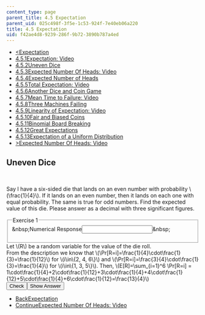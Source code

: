 ```yaml
---
content_type: page
parent_title: 4.5 Expectation
parent_uid: 025c498f-3f5e-1c53-924f-7e40eb06a220
title: 4.5 Expectation
uid: f42ae4d8-9239-286f-9b72-3890b787a4ed
---
```

<ul class="navigation pagination"><li id="top_bck_btn"><a href='/courses/electrical-engineering-and-computer-science/6-042j-mathematics-for-computer-science-spring-2015/probability/tp13-1';><<span>Expectation</span></a></li><li id="flp_btn_1" ><a href='/courses/electrical-engineering-and-computer-science/6-042j-mathematics-for-computer-science-spring-2015/probability/tp13-1'>4.5.1<span>Expectation: Video</span></a></li><li id="flp_btn_2" class="button_selected"><a href='/courses/electrical-engineering-and-computer-science/6-042j-mathematics-for-computer-science-spring-2015/probability/tp13-1/vertical-d324b518e79a'>4.5.2<span>Uneven Dice</span></a></li><li id="flp_btn_3" ><a href='/courses/electrical-engineering-and-computer-science/6-042j-mathematics-for-computer-science-spring-2015/probability/tp13-1/vertical-07d1783f0da3'>4.5.3<span>Expected Number Of Heads: Video</span></a></li><li id="flp_btn_4" ><a href='/courses/electrical-engineering-and-computer-science/6-042j-mathematics-for-computer-science-spring-2015/probability/tp13-1/vertical-932dca21218a'>4.5.4<span>Expected Number of Heads</span></a></li><li id="flp_btn_5" ><a href='/courses/electrical-engineering-and-computer-science/6-042j-mathematics-for-computer-science-spring-2015/probability/tp13-1/vertical-6913b2097610'>4.5.5<span>Total Expectation: Video</span></a></li><li id="flp_btn_6" ><a href='/courses/electrical-engineering-and-computer-science/6-042j-mathematics-for-computer-science-spring-2015/probability/tp13-1/vertical-3506cf32b49b'>4.5.6<span>Another Dice and Coin Game</span></a></li><li id="flp_btn_7" ><a href='/courses/electrical-engineering-and-computer-science/6-042j-mathematics-for-computer-science-spring-2015/probability/tp13-1/vertical-e8dee31ddd76'>4.5.7<span>Mean Time to Failure: Video</span></a></li><li id="flp_btn_8" ><a href='/courses/electrical-engineering-and-computer-science/6-042j-mathematics-for-computer-science-spring-2015/probability/tp13-1/vertical-f2cac6de0392'>4.5.8<span>Three Machines Failing</span></a></li><li id="flp_btn_9" ><a href='/courses/electrical-engineering-and-computer-science/6-042j-mathematics-for-computer-science-spring-2015/probability/tp13-1/vertical-49ea207a6233'>4.5.9<span>Linearity of Expectation: Video</span></a></li><li id="flp_btn_10" ><a href='/courses/electrical-engineering-and-computer-science/6-042j-mathematics-for-computer-science-spring-2015/probability/tp13-1/vertical-4f20b89f006a'>4.5.10<span>Fair and Biased Coins</span></a></li><li id="flp_btn_11" ><a href='/courses/electrical-engineering-and-computer-science/6-042j-mathematics-for-computer-science-spring-2015/probability/tp13-1/vertical-49116fd8c065'>4.5.11<span>Binomial Board Breaking</span></a></li><li id="flp_btn_12" ><a href='/courses/electrical-engineering-and-computer-science/6-042j-mathematics-for-computer-science-spring-2015/probability/tp13-1/vertical-88fafb62d4f8'>4.5.12<span>Great Expectations</span></a></li><li id="flp_btn_13" ><a href='/courses/electrical-engineering-and-computer-science/6-042j-mathematics-for-computer-science-spring-2015/probability/tp13-1/vertical-0a1dc9049ff4'>4.5.13<span>Expectation of a Uniform Distribution</span></a></li><li id="top_continue_btn"><a href='/courses/electrical-engineering-and-computer-science/6-042j-mathematics-for-computer-science-spring-2015/probability/tp13-1/vertical-07d1783f0da3';>><span>Expected Number Of Heads: Video</span></a></li></ul><h2 class="subhead">Uneven Dice</h2><div class="self_assessment">
<br display_name="Uneven Dice" url_name="Uneven_Dice_0" />
<div id="Q1_div" class="problem_question"><p display_name="Uneven Dice" url_name="Uneven_Dice_1">Say I have a six-sided die that lands on an even number with probability \(\frac{1}{4}\). If it lands on an even number, then it lands on each one with equal probability. The same is true for odd numbers. Find the expected value of this die. Please answer as a decimal with three significant figures.</p><fieldset><legend class="visually-hidden">Exercise 1</legend><div class="choice"><label id="Q1_label"><span id="Q1_aria_status" tabindex="-1" class="visually-hidden">&amp;nbsp;</span><span class="visually-hidden">Numerical Response</span><input type="text" id="Q1_input" value="" onkeypress="numericTypedOrDropDownSelected(1)" class="problem_text_input"><input type="hidden" id="Q1_ans" value="3.25"><input type="hidden" id="Q1_tolerance" value="0.01"><span id="Q1_normal_status" class="nostatus" aria-hidden="true">&amp;nbsp;</span></label></div><p id="S1_ans" tabindex="-1" class="problem_answer"></p></fieldset></div><div id="S1_div" class="problem_solution" tabindex="-1" display_name="Uneven Dice" url_name="Uneven_Dice_3">Let \(R\) be a random variable for the value of the die roll. <br /> From the description we know that \(\Pr[R=i]=\frac{1}{4}\cdot\frac{1}{3}=\frac{1}{12}\) for \(i\in\{2, 4, 6\}\) and \(\Pr[R=i]=\frac{3}{4}\cdot\frac{1}{3}=\frac{1}{4}\) for \(i\in\{1, 3, 5\}\). Then, \(E[R]=\sum_{i=1}^6 \Pr[R=i] = 1\cdot\frac{1}{4}+2\cdot\frac{1}{12}+3\cdot\frac{1}{4}+4\cdot\frac{1}{12}+5\cdot\frac{1}{4}+6\cdot\frac{1}{12}=\frac{13}{4}\)</div><div class="action"><button id="Q1_button" onclick="checkAnswer({1: 'numerical'})" class="problem_mo_button">Check</button><button id="Q1_button_show" onclick="showHideSolution({1: 'numerical'}, 1, [1])" class="problem_mo_button">Show Answer</button></div></div><ul class="navigation progress"><li id="bck_btn"><a href='/courses/electrical-engineering-and-computer-science/6-042j-mathematics-for-computer-science-spring-2015/probability/tp13-1';>Back<span>Expectation</span></a></li><li id="continue_btn"><a href='/courses/electrical-engineering-and-computer-science/6-042j-mathematics-for-computer-science-spring-2015/probability/tp13-1/vertical-07d1783f0da3';>Continue<span>Expected Number Of Heads: Video</span></a></li></ul>